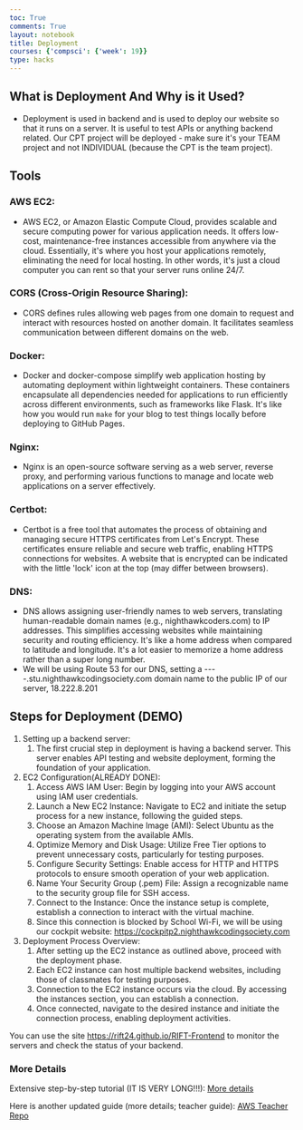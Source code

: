 ```yaml
---
toc: True
comments: True
layout: notebook
title: Deployment
courses: {'compsci': {'week': 19}}
type: hacks
---
```


## What is Deployment And Why is it Used?
- Deployment is used in backend and is used to deploy our website so that it runs on a server. It is useful to test APIs or anything backend related. Our CPT project will be deployed - make sure it's your TEAM project and not INDIVIDUAL (because the CPT is the team project).

## Tools 

### AWS EC2:
- AWS EC2, or Amazon Elastic Compute Cloud, provides scalable and secure computing power for various application needs. It offers low-cost, maintenance-free instances accessible from anywhere via the cloud. Essentially, it's where you host your applications remotely, eliminating the need for local hosting. In other words, it's just a cloud computer you can rent so that your server runs online 24/7.

### CORS (Cross-Origin Resource Sharing):
- CORS defines rules allowing web pages from one domain to request and interact with resources hosted on another domain. It facilitates seamless communication between different domains on the web.

### Docker:
- Docker and docker-compose simplify web application hosting by automating deployment within lightweight containers. These containers encapsulate all dependencies needed for applications to run efficiently across different environments, such as frameworks like Flask. It's like how you would run `make` for your blog to test things locally before deploying to GitHub Pages.

### Nginx:
- Nginx is an open-source software serving as a web server, reverse proxy, and performing various functions to manage and locate web applications on a server effectively.

### Certbot:
- Certbot is a free tool that automates the process of obtaining and managing secure HTTPS certificates from Let's Encrypt. These certificates ensure reliable and secure web traffic, enabling HTTPS connections for websites. A website that is encrypted can be indicated with the little 'lock' icon at the top (may differ between browsers).

### DNS:
- DNS allows assigning user-friendly names to web servers, translating human-readable domain names (e.g., nighthawkcoders.com) to IP addresses. This simplifies accessing websites while maintaining security and routing efficiency. It's like a home address when compared to latitude and longitude. It's a lot easier to memorize a home address rather than a super long number.
- We will be using Route 53 for our DNS, setting a ----.stu.nighthawkcodingsociety.com domain name to the public IP of our server, 18.222.8.201

## Steps for Deployment (DEMO)

1. Setting up a backend server:
   1. The first crucial step in deployment is having a backend server. This server enables API testing and website deployment, forming the foundation of your application.
2. EC2 Configuration(ALREADY DONE):
   1. Access AWS IAM User: Begin by logging into your AWS account using IAM user credentials.
   2. Launch a New EC2 Instance: Navigate to EC2 and initiate the setup process for a new instance, following the guided steps.
   3. Choose an Amazon Machine Image (AMI): Select Ubuntu as the operating system from the available AMIs.
   4. Optimize Memory and Disk Usage: Utilize Free Tier options to prevent unnecessary costs, particularly for testing purposes.
   5. Configure Security Settings: Enable access for HTTP and HTTPS protocols to ensure smooth operation of your web application.
   6. Name Your Security Group (.pem) File: Assign a recognizable name to the security group file for SSH access.
   7. Connect to the Instance: Once the instance setup is complete, establish a connection to interact with the virtual machine.
   8. Since this connection is blocked by School Wi-Fi, we will be using our cockpit website: https://cockpitp2.nighthawkcodingsociety.com
3. Deployment Process Overview:
   1. After setting up the EC2 instance as outlined above, proceed with the deployment phase.
   2. Each EC2 instance can host multiple backend websites, including those of classmates for testing purposes.
   3. Connection to the EC2 instance occurs via the cloud. By accessing the instances section, you can establish a connection.
   4. Once connected, navigate to the desired instance and initiate the connection process, enabling deployment activities.

You can use the site https://rift24.github.io/RIFT-Frontend to monitor the servers and check the status of your backend.

### More Details

Extensive step-by-step tutorial (IT IS VERY LONG!!!): [More details](https://napoleon-bonaparte-official.github.io/corsica-blog/2024/02/08/deploymentP5_IPYNB_2_.html)

Here is another updated guide (more details; teacher guide): [AWS Teacher Repo](https://nighthawkcoders.github.io/teacher_portfolio//c7.0/c7.1/c7.2/2023/09/27/aws-deployment_IPYNB_2_.html)


